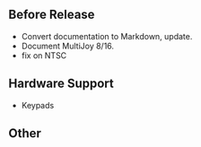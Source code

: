 ## Before Release

- Convert documentation to Markdown, update.
- Document MultiJoy 8/16.
- fix on NTSC

## Hardware Support

- Keypads

## Other
